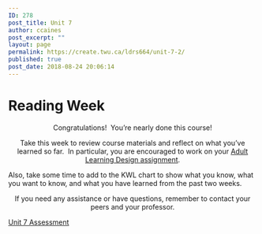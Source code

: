```yaml
---
ID: 278
post_title: Unit 7
author: ccaines
post_excerpt: ""
layout: page
permalink: https://create.twu.ca/ldrs664/unit-7-2/
published: true
post_date: 2018-08-24 20:06:14
---
```

<!--themify_builder_static--><h1>Reading Week<br/></h1>
 <p style="text-align: center;">Congratulations!  You&#8217;re nearly done this course!</p> <p style="text-align: center;">Take this week to review course materials and reflect on what you&#8217;ve learned so far.  In particular, you are encouraged to work on your <a href="https://create.twu.ca/ldrs627-su18/unit-7-assessment/">Adult Learning Design assignment</a>.</p> <p>Also, take some time to add to the KWL chart to show what you know, what you want to know, and what you have learned from the past two weeks. </p> <p style="text-align: center;">If you need any assistance or have questions, remember to contact your peers and your professor.</p>
 
 <a href="https://create.twu.ca/ldrs627-su18/unit-7-assessment/"> Unit 7 Assessment </a><!--/themify_builder_static-->